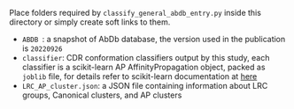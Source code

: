 Place folders required by `classify_general_abdb_entry.py` inside this directory or simply create soft links to them. 

- `ABDB `: a snapshot of AbDb database, the version used in the publication is `20220926`
- `classifier`: CDR conformation classifiers output by this study, each classifier is a scikit-learn AP AffinityPropagation object, packed as `joblib` file, for details refer to scikit-learn documentation at [here](https://scikit-learn.org/stable/model_persistence.html)
- `LRC_AP_cluster.json`: a JSON file containing information about LRC groups, Canonical clusters, and AP clusters 